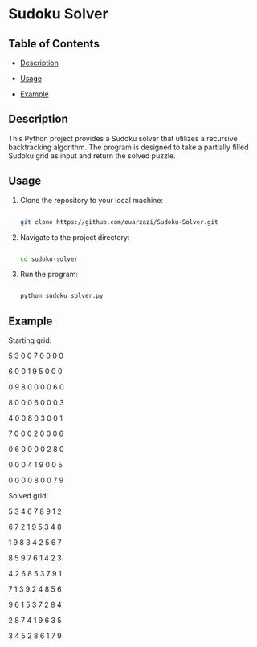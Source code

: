 # Sudoku Solver



## Table of Contents



- [Description](#description)

- [Usage](#usage)

- [Example](#example)



## Description



This Python project provides a Sudoku solver that utilizes a recursive backtracking algorithm. The program is designed to take a partially filled Sudoku grid as input and return the solved puzzle. 



## Usage



1. Clone the repository to your local machine:



   ```bash

   git clone https://github.com/ouarzazi/Sudoku-Solver.git

   ```



2. Navigate to the project directory:



   ```bash

   cd sudoku-solver

   ```



3. Run the program:



   ```bash

   python sudoku_solver.py

   ```



## Example



Starting grid:  

5 3 0 0 7 0 0 0 0  

6 0 0 1 9 5 0 0 0  

0 9 8 0 0 0 0 6 0  

8 0 0 0 6 0 0 0 3  

4 0 0 8 0 3 0 0 1  

7 0 0 0 2 0 0 0 6  

0 6 0 0 0 0 2 8 0  

0 0 0 4 1 9 0 0 5  

0 0 0 0 8 0 0 7 9  



Solved grid:  

5 3 4 6 7 8 9 1 2  

6 7 2 1 9 5 3 4 8  

1 9 8 3 4 2 5 6 7  

8 5 9 7 6 1 4 2 3  

4 2 6 8 5 3 7 9 1  

7 1 3 9 2 4 8 5 6  

9 6 1 5 3 7 2 8 4  

2 8 7 4 1 9 6 3 5  

3 4 5 2 8 6 1 7 9
